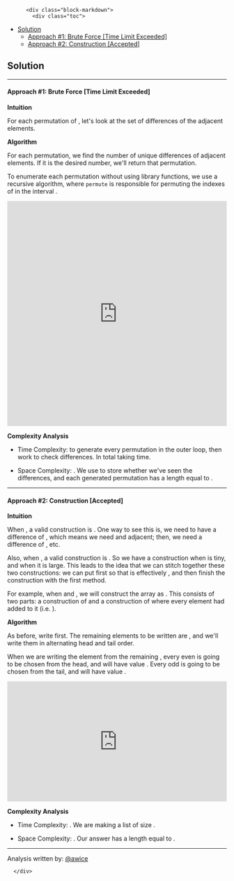 <div class="article-body">
        
          <div class="block-markdown">
            <div class="toc">
<ul>
<li><a href="#solution">Solution</a><ul>
<li><a href="#approach-1-brute-force-time-limit-exceeded">Approach #1: Brute Force [Time Limit Exceeded]</a></li>
<li><a href="#approach-2-construction-accepted">Approach #2: Construction [Accepted]</a></li>
</ul>
</li>
</ul>
</div>
<h2 id="solution">Solution</h2>
<hr>
<h4 id="approach-1-brute-force-time-limit-exceeded">Approach #1: Brute Force [Time Limit Exceeded]</h4>
<p><strong>Intuition</strong></p>
<p>For each permutation of <script type="math/tex; mode=display">\text{[1, 2, ..., n]}</script>, let's look at the set of differences of the adjacent elements.</p>
<p><strong>Algorithm</strong></p>
<p>For each permutation, we find the number of unique differences of adjacent elements.  If it is the desired number, we'll return that permutation.</p>
<p>To enumerate each permutation without using library functions, we use a recursive algorithm, where <code>permute</code> is responsible for permuting the indexes of <script type="math/tex; mode=display">\text{nums}</script> in the interval <script type="math/tex; mode=display">\text{[start, nums.length)}</script>.</p>
<iframe src="https://leetcode.com/playground/JvKeuMXb/shared" frameborder="0" name="JvKeuMXb" width="100%" height="515"></iframe>

<p><strong>Complexity Analysis</strong></p>
<ul>
<li>
<p>Time Complexity: <script type="math/tex; mode=display">O(n!)</script> to generate every permutation in the outer loop, then <script type="math/tex; mode=display">O(n)</script> work to check differences.  In total taking <script type="math/tex; mode=display">O(n* n!)</script> time.</p>
</li>
<li>
<p>Space Complexity:  <script type="math/tex; mode=display">O(n)</script>.  We use <script type="math/tex; mode=display">\text{seen}</script> to store whether we've seen the differences, and each generated permutation has a length equal to <script type="math/tex; mode=display">\text{n}</script>.</p>
</li>
</ul>
<hr>
<h4 id="approach-2-construction-accepted">Approach #2: Construction [Accepted]</h4>
<p><strong>Intuition</strong></p>
<p>When <script type="math/tex; mode=display">\text{k = n-1}</script>, a valid construction is <script type="math/tex; mode=display">\text{[1, n, 2, n-1, 3, n-2, ....]}</script>. One way to see this is, we need to have a difference of <script type="math/tex; mode=display">\text{n-1}</script>, which means we need <script type="math/tex; mode=display">\text{1}</script> and <script type="math/tex; mode=display">\text{n}</script> adjacent; then, we need a difference of <script type="math/tex; mode=display">\text{n-2}</script>, etc.</p>
<p>Also, when <script type="math/tex; mode=display">\text{k = 1}</script>, a valid construction is <script type="math/tex; mode=display">\text{[1, 2, 3, ..., n]}</script>. So we have a construction when <script type="math/tex; mode=display">\text{n-k}</script> is tiny, and when it is large.  This leads to the idea that we can stitch together these two constructions:  we can put <script type="math/tex; mode=display">\text{[1, 2, ..., n-k-1]}</script> first so that <script type="math/tex; mode=display">\text{n}</script> is effectively <script type="math/tex; mode=display">\text{k+1}</script>, and then finish the construction with the first <script type="math/tex; mode=display">\text{"k = n-1"}</script> method.</p>
<p>For example, when <script type="math/tex; mode=display">\text{n = 6}</script> and <script type="math/tex; mode=display">\text{k = 3}</script>, we will construct the array as <script type="math/tex; mode=display">\text{[1, 2, 3, 6, 4, 5]}</script>.  This consists of two parts: a construction of <script type="math/tex; mode=display">\text{[1, 2]}</script> and a construction of <script type="math/tex; mode=display">\text{[1, 4, 2, 3]}</script> where every element had <script type="math/tex; mode=display">\text{2}</script> added to it (i.e. <script type="math/tex; mode=display">\text{[3, 6, 4, 5]}</script>).</p>
<p><strong>Algorithm</strong></p>
<p>As before, write <script type="math/tex; mode=display">\text{[1, 2, ..., n-k-1]}</script> first.  The remaining <script type="math/tex; mode=display">\text{k+1}</script> elements to be written are <script type="math/tex; mode=display">\text{[n-k, n-k+1, ..., n]}</script>, and we'll write them in alternating head and tail order.</p>
<p>When we are writing the <script type="math/tex; mode=display">i^{th}</script> element from the remaining <script type="math/tex; mode=display">\text{k+1}</script>, every even <script type="math/tex; mode=display">i</script> is going to be chosen from the head, and will have value <script type="math/tex; mode=display">\text{n-k + i//2}</script>.  Every odd <script type="math/tex; mode=display">i</script> is going to be chosen from the tail, and will have value <script type="math/tex; mode=display">\text{n - i//2}</script>.</p>
<iframe src="https://leetcode.com/playground/knXdznYV/shared" frameborder="0" name="knXdznYV" width="100%" height="275"></iframe>

<p><strong>Complexity Analysis</strong></p>
<ul>
<li>
<p>Time Complexity: <script type="math/tex; mode=display">O(n)</script>.  We are making a list of size <script type="math/tex; mode=display">\text{n}</script>.</p>
</li>
<li>
<p>Space Complexity:  <script type="math/tex; mode=display">O(n)</script>.  Our answer has a length equal to <script type="math/tex; mode=display">\text{n}</script>.</p>
</li>
</ul>
<hr>
<p>Analysis written by: <a href="https://leetcode.com/awice">@awice</a></p>
          </div>
        
      </div>